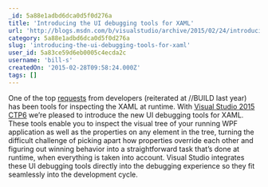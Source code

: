 ```yaml
---
_id: 5a88e1adbd6dca0d5f0d276a
title: 'Introducing the UI debugging tools for XAML'
url: 'http://blogs.msdn.com/b/visualstudio/archive/2015/02/24/introducing-the-ui-debugging-tools-for-xaml.aspx'
category: 5a88e1adbd6dca0d5f0d276a
slug: 'introducing-the-ui-debugging-tools-for-xaml'
user_id: 5a83ce59d6eb0005c4ecda2c
username: 'bill-s'
createdOn: '2015-02-28T09:58:24.000Z'
tags: []
---
```


One of the top <a href="http://visualstudio.uservoice.com/forums/121579-visual-studio/suggestions/2274717-xaml-debugger">requests</a> from developers (reiterated at //BUILD last year) has been tools for inspecting the XAML at runtime. With <a href="http://www.visualstudio.com/downloads/visual-studio-2015-ctp-vs">Visual Studio 2015 CTP6</a> we’re pleased to introduce the new UI debugging tools for XAML. These tools enable you to inspect the visual tree of your running WPF application as well as the properties on any element in the tree, turning the difficult challenge of picking apart how properties override each other and figuring out winning behavior into a straightforward task that’s done at runtime, when everything is taken into account. Visual Studio integrates these UI debugging tools directly into the debugging experience so they fit seamlessly into the development cycle.
